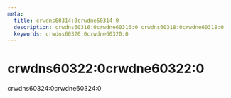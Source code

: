 ```yaml
---
meta:
  title: crwdns60314:0crwdne60314:0
  description: crwdns60316:0crwdne60316:0 crwdns60318:0crwdne60318:0
  keywords: crwdns60320:0crwdne60320:0
---
```


# crwdns60322:0crwdne60322:0
crwdns60324:0crwdne60324:0

<entry-ad />

<doc-footer />
